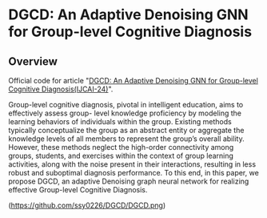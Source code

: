 # DGCD: An Adaptive Denoising GNN for Group-level Cognitive Diagnosis
## Overview 
Official code for article "[DGCD: An Adaptive Denoising GNN for Group-level Cognitive Diagnosis(IJCAI-24)](https://github.com/ssy0226/DGCD)".

Group-level cognitive diagnosis, pivotal in intelligent education, aims to effectively assess group- level knowledge proficiency by modeling the learning behaviors of individuals within the group. Existing methods typically conceptualize the group as an abstract entity or aggregate the knowledge levels of all members to represent the group’s overall ability. However, these methods neglect the high-order connectivity among groups, students, and exercises within the context of group learning activities, along with the noise present in their interactions, resulting in less robust and suboptimal diagnosis performance. To this end, in this paper, we propose DGCD, an adaptive Denoising graph neural network for realizing effective Group-level Cognitive Diagnosis.

(https://github.com/ssy0226/DGCD/DGCD.png)
